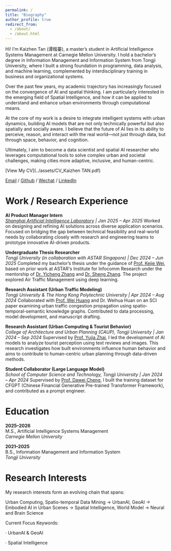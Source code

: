 ```yaml
---
permalink: /
title: "Biography"
author_profile: true
redirect_from: 
  - /about/
  - /about.html
---
```

Hi! I’m Kaizhen Tan (谭楷蓁), a master’s student in Artificial Intelligence Systems Management at Carnegie Mellon University. I hold a bachelor’s degree in Information Management and Information System from Tongji University, where I built a strong foundation in programming, data analysis, and machine learning, complemented by interdisciplinary training in business and organizational systems.

Over the past few years, my academic trajectory has increasingly focused on the convergence of AI and spatial thinking. I am particularly interested in the emerging field of Spatial Intelligence, and how it can be applied to understand and enhance urban environments through computational means. 

At the core of my work is a desire to integrate intelligent systems with urban dynamics, building AI models that are not only technically powerful but also spatially and socially aware. I believe that the future of AI lies in its ability to perceive, reason, and interact with the real world—not just through data, but through space, behavior, and cognition.

Ultimately, I aim to become a data scientist and spatial AI researcher who leverages computational tools to solve complex urban and societal challenges, making cities more adaptive, inclusive, and human-centric.

[View My CV](../assets/CV_Kaizhen TAN.pdf)

[Email](mailto:wflps20140311@gmail.com) / [Github](https://github.com/tantansir) / [Wechat](../images/Wechat.jpg) / [LinkedIn](https://www.linkedin.com/in/kaizhen-tan-b020232b3/)

Work / Research Experience
======

**AI Product Manager Intern**  
*[Shanghai Artificial Intelligence Laboratory](https://www.shlab.org.cn/) | Jan 2025 – Apr 2025*
Worked on designing and refining AI solutions across diverse application scenarios. Focused on bridging the gap between technical feasibility and real-world needs by collaborating closely with research and engineering teams to prototype innovative AI-driven products.

**Undergraduate Thesis Researcher**  
*Tongji University (in collaboration with ASTAR Singapore) | Dec 2024 – Jun 2025*
Completed my bachelor’s thesis under the guidance of [Prof. Kejie Wei](https://kejiwei.github.io/), based on prior work at ASTAR's Institute for Infocomm Research under the mentorship of [Dr. Yicheng Zhang](https://zinczhang.github.io/) and [Dr. Sheng Zhang](https://ieeexplore.ieee.org/author/37086165610). The project explored Air Traffic Management using deep learning.

**Research Assistant (Urban Traffic Modeling)**  
*Tongji University & The Hong Kong Polytechnic University | Apr 2024 – Aug 2024*
Collaborated with [Prof. Wei Huang](https://huangweibuct.github.io/weihuang.github.io/) and Dr. Weihua Huan on an SCI paper examining urban traffic congestion propagation using spatio-temporal-semantic knowledge graphs. Contributed to data processing, model development, and manuscript drafting.

**Research Assistant (Urban Computing & Tourist Behavior)**  
*College of Architecture and Urban Planning (CAUP), Tongji University | Jan 2024 – Sep 2024*
Supervised by [Prof. Yujia Zhai](https://www.researchgate.net/profile/Yujia-Zhai-15), I led the development of AI models to analyze tourist perception using text reviews and images. This research investigates how built environments influence human behavior and aims to contribute to human-centric urban planning through data-driven methods.

**Student Collaborator (Large Language Model)**  
*School of Computer Science and Technology, Tongji University | Jan 2024 – Apr 2024*
Supervised by [Prof. Dawei Cheng](http://cs1.tongji.edu.cn/~dawei/), I built the training dataset for CFGPT (Chinese Financial Generative Pre-trained Transformer Framework), and contributed as a prompt engineer.

Education
======

**2025–2026**  
M.S., Artificial Intelligence Systems Management  
*Carnegie Mellon University*

**2021–2025**  
B.S., Information Management and Information System  
*Tongji University*

Research Interests
======

My research interests form an evolving chain that spans:

Urban Computing, Spatio-temporal Data Mining → UrbanAI, GeoAI → Embodied AI in Urban Scenes → Spatial Intelligence, World Model → Neural and Brain Science

Current Focus Keywords:

· UrbanAI & GeoAI

· Spatial Intelligence